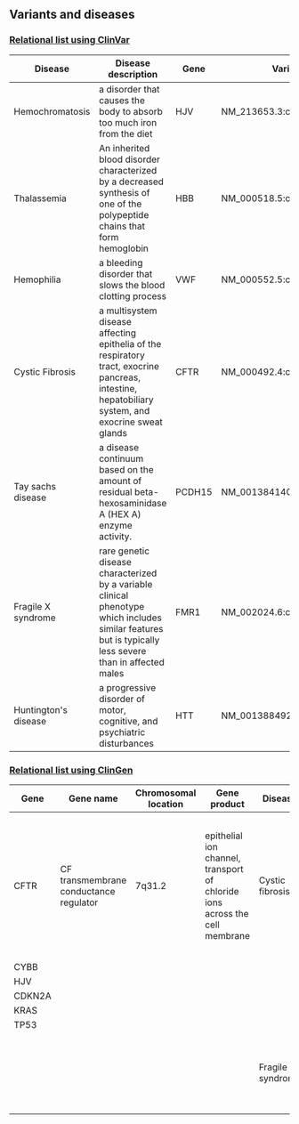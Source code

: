 ## Variants and diseases

### [Relational list using ClinVar](https://www.ncbi.nlm.nih.gov/clinvar/)

|Disease|Disease description|Gene|Variants|
|-------|-------------------|----|--------|
|Hemochromatosis|a disorder that causes the body to absorb too much iron from the diet|HJV|NM_213653.3:c.959G>T|
|Thalassemia|An inherited blood disorder characterized by a decreased synthesis of one of the polypeptide chains that form hemoglobin|HBB|NM_000518.5:c.*113A>G|
|Hemophilia|a bleeding disorder that slows the blood clotting process|VWF|NM_000552.5:c.7603C>T|
|Cystic Fibrosis|a multisystem disease affecting epithelia of the respiratory tract, exocrine pancreas, intestine, hepatobiliary system, and exocrine sweat glands|CFTR|NM_000492.4:c.3190A>G |
|Tay sachs disease|a disease continuum based on the amount of residual beta-hexosaminidase A (HEX A) enzyme activity. |PCDH15|NM_001384140.1:c.733C>T |
|Fragile X syndrome|rare genetic disease characterized by a variable clinical phenotype which includes similar features but is typically less severe than in affected males|FMR1|NM_002024.6:c.818A>G |
|Huntington's disease|a progressive disorder of motor, cognitive, and psychiatric disturbances|HTT|NM_001388492.1:c.54GCA[40]|


### [Relational list using ClinGen](https://clinicalgenome.org/)

|Gene|Gene name|Chromosomal location|Gene product|Disease|Disease description|
|----|---------|--------------------|------------|-------|-------------------|
|CFTR|CF transmembrane conductance regulator|7q31.2|epithelial ion channel, transport of chloride ions across the cell membrane|Cystic fibrosis|a genetic disorder characterized by the production of sweat with a high salt content and mucus secretions with an abnormal viscosity|		 |
|CYBB|		    |		| 		|		|		 |
|HJV|		    |		|		|		|		 |
|CDKN2A|		|		|		|		|		 |
|KRAS|		    |		|		|		|		 |
|TP53|	    	|		|		|		|		 |
|		|		|		|		|Fragile X syndrome|a genetic disorder characterized by mild-to-moderate intellectual disability|

